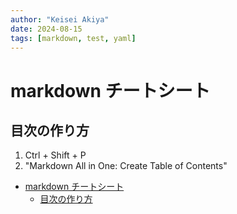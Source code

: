 ```yaml
---
author: "Keisei Akiya"
date: 2024-08-15
tags: [markdown, test, yaml]
---
```


# markdown チートシート

## 目次の作り方
1. Ctrl + Shift + P
1. "Markdown All in One: Create Table of Contents"

- [markdown チートシート](#markdown-チートシート)
  - [目次の作り方](#目次の作り方)

